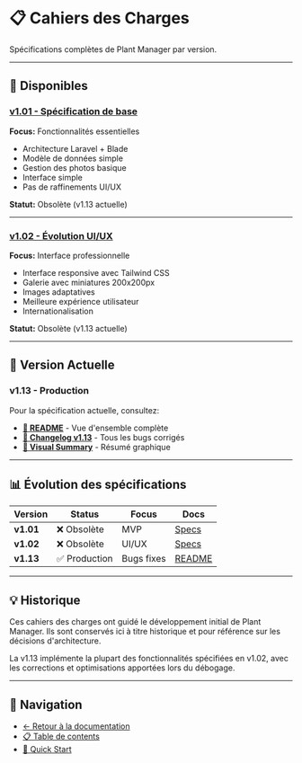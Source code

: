 # 📋 Cahiers des Charges

Spécifications complètes de Plant Manager par version.

---

## 📖 Disponibles

### [v1.01 - Spécification de base](SPECS_v1_01.md)
**Focus:** Fonctionnalités essentielles

- Architecture Laravel + Blade
- Modèle de données simple
- Gestion des photos basique
- Interface simple
- Pas de raffinements UI/UX

**Statut:** Obsolète (v1.13 actuelle)

---

### [v1.02 - Évolution UI/UX](SPECS_v1_02.md)
**Focus:** Interface professionnelle

- Interface responsive avec Tailwind CSS
- Galerie avec miniatures 200x200px
- Images adaptatives
- Meilleure expérience utilisateur
- Internationalisation

**Statut:** Obsolète (v1.13 actuelle)

---

## 🎯 Version Actuelle

### v1.13 - Production
Pour la spécification actuelle, consultez:

- **[📖 README](README.md)** - Vue d'ensemble complète
- **[🐛 Changelog v1.13](CHANGELOG_SESSION_V113.md)** - Tous les bugs corrigés
- **[🎨 Visual Summary](VISUAL_SUMMARY.md)** - Résumé graphique

---

## 📊 Évolution des spécifications

| Version | Status | Focus | Docs |
|---------|--------|-------|------|
| **v1.01** | ❌ Obsolète | MVP | [Specs](SPECS_v1_01.md) |
| **v1.02** | ❌ Obsolète | UI/UX | [Specs](SPECS_v1_02.md) |
| **v1.13** | ✅ Production | Bugs fixes | [README](README.md) |

---

## 💡 Historique

Ces cahiers des charges ont guidé le développement initial de Plant Manager. Ils sont conservés ici à titre historique et pour référence sur les décisions d'architecture.

La v1.13 implémente la plupart des fonctionnalités spécifiées en v1.02, avec les corrections et optimisations apportées lors du débogage.

---

## 🔗 Navigation

- [← Retour à la documentation](README.md)
- [📋 Table de contents](TABLE_OF_CONTENTS.md)
- [🚀 Quick Start](QUICK_START.md)
